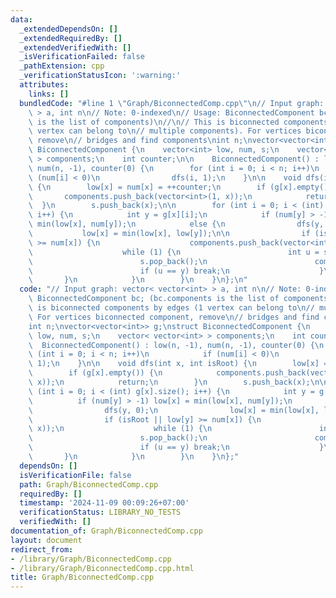 ```yaml
---
data:
  _extendedDependsOn: []
  _extendedRequiredBy: []
  _extendedVerifiedWith: []
  _isVerificationFailed: false
  _pathExtension: cpp
  _verificationStatusIcon: ':warning:'
  attributes:
    links: []
  bundledCode: "#line 1 \"Graph/BiconnectedComp.cpp\"\n// Input graph: vector< vector<int>\
    \ > a, int n\n// Note: 0-indexed\n// Usage: BiconnectedComponent bc; (bc.components\
    \ is the list of components)\n//\n// This is biconnected components by edges (1\
    \ vertex can belong to\n// multiple components). For vertices biconnected component,\
    \ remove\n// bridges and find components\nint n;\nvector<vector<int>> g;\nstruct\
    \ BiconnectedComponent {\n    vector<int> low, num, s;\n    vector< vector<int>\
    \ > components;\n    int counter;\n\n    BiconnectedComponent() : low(n, -1),\
    \ num(n, -1), counter(0) {\n        for (int i = 0; i < n; i++)\n            if\
    \ (num[i] < 0)\n                dfs(i, 1);\n    }\n\n    void dfs(int x, int isRoot)\
    \ {\n        low[x] = num[x] = ++counter;\n        if (g[x].empty()) {\n     \
    \       components.push_back(vector<int>(1, x));\n            return;\n      \
    \  }\n        s.push_back(x);\n\n        for (int i = 0; i < (int) g[x].size();\
    \ i++) {\n            int y = g[x][i];\n            if (num[y] > -1) low[x] =\
    \ min(low[x], num[y]);\n            else {\n                dfs(y, 0);\n     \
    \           low[x] = min(low[x], low[y]);\n\n                if (isRoot || low[y]\
    \ >= num[x]) {\n                    components.push_back(vector<int>(1, x));\n\
    \                    while (1) {\n                        int u = s.back();\n\
    \                        s.pop_back();\n                        components.back().push_back(u);\n\
    \                        if (u == y) break;\n                    }\n         \
    \       }\n            }\n        }\n    }\n};\n"
  code: "// Input graph: vector< vector<int> > a, int n\n// Note: 0-indexed\n// Usage:\
    \ BiconnectedComponent bc; (bc.components is the list of components)\n//\n// This\
    \ is biconnected components by edges (1 vertex can belong to\n// multiple components).\
    \ For vertices biconnected component, remove\n// bridges and find components\n\
    int n;\nvector<vector<int>> g;\nstruct BiconnectedComponent {\n    vector<int>\
    \ low, num, s;\n    vector< vector<int> > components;\n    int counter;\n\n  \
    \  BiconnectedComponent() : low(n, -1), num(n, -1), counter(0) {\n        for\
    \ (int i = 0; i < n; i++)\n            if (num[i] < 0)\n                dfs(i,\
    \ 1);\n    }\n\n    void dfs(int x, int isRoot) {\n        low[x] = num[x] = ++counter;\n\
    \        if (g[x].empty()) {\n            components.push_back(vector<int>(1,\
    \ x));\n            return;\n        }\n        s.push_back(x);\n\n        for\
    \ (int i = 0; i < (int) g[x].size(); i++) {\n            int y = g[x][i];\n  \
    \          if (num[y] > -1) low[x] = min(low[x], num[y]);\n            else {\n\
    \                dfs(y, 0);\n                low[x] = min(low[x], low[y]);\n\n\
    \                if (isRoot || low[y] >= num[x]) {\n                    components.push_back(vector<int>(1,\
    \ x));\n                    while (1) {\n                        int u = s.back();\n\
    \                        s.pop_back();\n                        components.back().push_back(u);\n\
    \                        if (u == y) break;\n                    }\n         \
    \       }\n            }\n        }\n    }\n};"
  dependsOn: []
  isVerificationFile: false
  path: Graph/BiconnectedComp.cpp
  requiredBy: []
  timestamp: '2024-11-09 00:09:26+07:00'
  verificationStatus: LIBRARY_NO_TESTS
  verifiedWith: []
documentation_of: Graph/BiconnectedComp.cpp
layout: document
redirect_from:
- /library/Graph/BiconnectedComp.cpp
- /library/Graph/BiconnectedComp.cpp.html
title: Graph/BiconnectedComp.cpp
---
```


